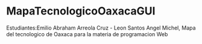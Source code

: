 # MapaTecnologicoOaxacaGUI
Estudiantes:Emilio Abraham Arreola Cruz - Leon Santos Angel Michel, Mapa del tecnologico de Oaxaca para la materia de programacion Web
